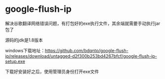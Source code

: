 # google-flush-ip
解决谷歌翻译网络错误问题，有打包好的exe执行文件，其余端就需要手动执行jar包了

源码的jdk是1.8版本

windows下载地址：https://github.com/bdqntp/google-flush-ip/releases/download/untagged-d2f300b253bd4267bfcf/google-flush-ip-setup.exe


下载好安装好之后，使用管理员身份打开exe文件
